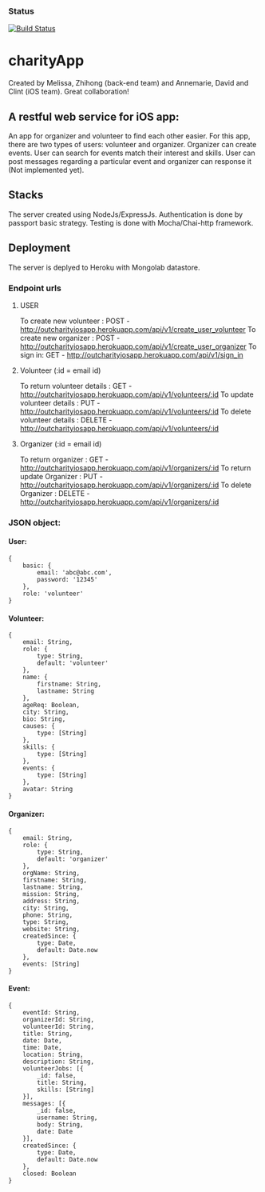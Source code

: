 ### Status
[![Build Status](https://travis-ci.org/chengzh2008/charityApp.svg?branch=heroku)](https://travis-ci.org/simkimsia/UtilityBehaviors)

# charityApp
Created by Melissa, Zhihong (back-end team) and Annemarie, David and Clint (iOS team). Great collaboration!

## A restful web service for iOS app:
An app for organizer and volunteer to find each other easier. For this app, there are two types of users: volunteer and organizer. Organizer can create events. User can search for events match their interest and skills. User can post messages regarding a particular event and organizer can response it (Not implemented yet).

## Stacks
The server created using NodeJs/ExpressJs. Authentication is done by passport basic strategy. Testing is done with Mocha/Chai-http framework. 

## Deployment
The server is deplyed to Heroku with Mongolab datastore. 

### Endpoint urls

1) USER

    To create new volunteer     : POST - http://outcharityiosapp.herokuapp.com/api/v1/create_user_volunteer
    To create new organizer     : POST - http://outcharityiosapp.herokuapp.com/api/v1/create_user_organizer
    To sign in:    GET - http://outcharityiosapp.herokuapp.com/api/v1/sign_in
2) Volunteer (:id = email id)

    To return volunteer details : GET - http://outcharityiosapp.herokuapp.com/api/v1/volunteers/:id
    To update volunteer details : PUT - http://outcharityiosapp.herokuapp.com/api/v1/volunteers/:id
    To delete volunteer details : DELETE - http://outcharityiosapp.herokuapp.com/api/v1/volunteers/:id
    
3) Organizer (:id = email id)

    To return organizer          : GET - http://outcharityiosapp.herokuapp.com/api/v1/organizers/:id
    To return update Organizer     : PUT - http://outcharityiosapp.herokuapp.com/api/v1/organizers/:id
    To delete Organizer         : DELETE - http://outcharityiosapp.herokuapp.com/api/v1/organizers/:id
    
### JSON object:
 
#### User: 
	{
    	basic: {
        	email: 'abc@abc.com',
        	password: '12345'
    	},
    	role: 'volunteer'
	}

#### Volunteer:
	{
	    email: String,
	    role: {
	        type: String,
	        default: 'volunteer'
	    },
	    name: {
	        firstname: String,
	        lastname: String
	    },
	    ageReq: Boolean,
	    city: String,
	    bio: String,
	    causes: {
	        type: [String]
	    },
	    skills: {
	        type: [String]
	    },
	    events: {
	        type: [String]
	    },
	    avatar: String
	}
	
#### Organizer:

	{
	    email: String,
	    role: {
	        type: String,
	        default: 'organizer'
	    },
	    orgName: String,
	    firstname: String,
	    lastname: String,
	    mission: String,
	    address: String,
	    city: String,
	    phone: String,
	    type: String,
	    website: String,
	    createdSince: {
	        type: Date,
	        default: Date.now
	    },
	    events: [String]
	}

#### Event:

	{
	    eventId: String,
	    organizerId: String,
	    volunteerId: String,
	    title: String,
	    date: Date,
	    time: Date,
	    location: String,
	    description: String,
	    volunteerJobs: [{
	        _id: false,
	        title: String,
	        skills: [String]
	    }],
	    messages: [{
	        _id: false,
	        username: String,
	        body: String,
	        date: Date
	    }],
	    createdSince: {
	        type: Date,
	        default: Date.now
	    },
	    closed: Boolean
	}

  
    
   
